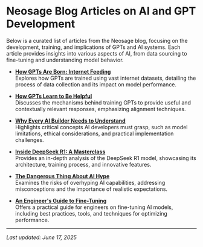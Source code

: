 # Neosage Blog Articles on AI and GPT Development

Below is a curated list of articles from the Neosage blog, focusing on the development, training, and implications of GPTs and AI systems. Each article provides insights into various aspects of AI, from data sourcing to fine-tuning and understanding model behavior.

- **[How GPTs Are Born: Internet Feeding](https://blog.neosage.io/p/how-gpts-are-born-internet-feeding?utm_source=publication-search)**  
  Explores how GPTs are trained using vast internet datasets, detailing the process of data collection and its impact on model performance.

- **[How GPTs Learn to Be Helpful](https://blog.neosage.io/p/how-gpts-learn-to-be-helpful?utm_source=publication-search)**  
  Discusses the mechanisms behind training GPTs to provide useful and contextually relevant responses, emphasizing alignment techniques.

- **[Why Every AI Builder Needs to Understand](https://blog.neosage.io/p/why-every-ai-builder-needs-to-understand?utm_source=publication-search)**  
  Highlights critical concepts AI developers must grasp, such as model limitations, ethical considerations, and practical implementation challenges.

- **[Inside DeepSeek R1: A Masterclass](https://blog.neosage.io/p/inside-deepseek-r1-a-masterclass?utm_source=publication-search)**  
  Provides an in-depth analysis of the DeepSeek R1 model, showcasing its architecture, training process, and innovative features.

- **[The Dangerous Thing About AI Hype](https://blog.neosage.io/p/the-dangerous-thing-about-ai-hype?utm_source=publication-search)**  
  Examines the risks of overhyping AI capabilities, addressing misconceptions and the importance of realistic expectations.

- **[An Engineer's Guide to Fine-Tuning](https://blog.neosage.io/p/an-engineers-guide-to-fine-tuning?utm_source=publication-search)**  
  Offers a practical guide for engineers on fine-tuning AI models, including best practices, tools, and techniques for optimizing performance.

---

_Last updated: June 17, 2025_
